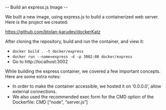 -- Build an express.js Image --

We built a new image, using express.js to build a containerized web server. Here is the project we created:

https://github.com/btolan-karudev/dockerKatz

After cloning the repository, build and run the container, and view it:
- `docker build . -t docker/express`
- `docker run --name=express -d -p 3002:80 docker/express`
- Go to http://localhost:3002

While building the express container, we covered a few important concepts. Here are some extra notes:
- In order to make the container accessible, we hosted it on ‘0.0.0.0’, allow external connections.
- We also used the recommended exec form for the CMD option of the Dockerfile:
	CMD [“node”, “server.js”]
